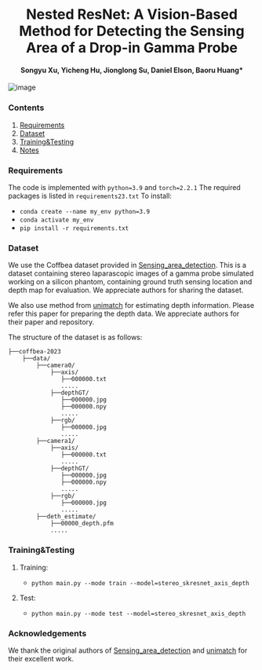 <p align="center">

  <h1 align="center">Nested ResNet: A Vision-Based Method for Detecting the Sensing Area of a Drop-in Gamma Probe</h1>
  <div align="center">
    <h4><strong>Songyu Xu, Yicheng Hu, Jionglong Su, Daniel Elson, Baoru Huang*</strong></h4>
    <div align="center"></div>
  </div>
  <div align="center"></div>
</p>

![image](https://github.com/Songyu-Xu/Nested-ResNet/tree/main/figure/framework.png)

### Contents
1. [Requirements](#requirements)
2. [Dataset](#dataset)
3. [Training&Testing](#trainingtesting)
4. [Notes](#notes)

### Requirements
The code is implemented with `python=3.9` and `torch=2.2.1`
The required packages is listed in `requirements23.txt`
To install:
   - `conda create --name my_env python=3.9`
   - `conda activate my_env`
   - `pip install -r requirements.txt`

### Dataset
We use the Coffbea dataset provided in [Sensing_area_detection](https://github.com/br0202/Sensing_area_detection/tree/master). This is a dataset containing stereo laparascopic images of a gamma probe simulated working on
a silicon phantom, containing ground truth sensing location and depth map for evaluation. We appreciate authors for sharing the dataset.

We also use method from [unimatch](https://github.com/autonomousvision/unimatch) for estimating depth information. Please refer this paper for preparing the depth data. We appreciate authors for their paper and repository.

The structure of the dataset is as follows:
```
├──coffbea-2023
    ├──data/
        ├──camera0/
            ├──axis/
               ├──000000.txt
               .....
            ├──depthGT/
               ├──000000.jpg
               ├──000000.npy
               .....
            ├──rgb/
               ├──000000.jpg
               .....
        ├──camera1/
            ├──axis/
               ├──000000.txt
               .....
            ├──depthGT/
               ├──000000.jpg
               ├──000000.npy
               .....
            ├──rgb/
               ├──000000.jpg
               .....
        ├──deth_estimate/ 
            ├──00000_depth.pfm
            .....
```

### Training&Testing
1. Training:
	- `python main.py --mode train --model=stereo_skresnet_axis_depth`
	
2. Test:
    - `python main.py --mode test --model=stereo_skresnet_axis_depth`


### Acknowledgements
We thank the original authors of [Sensing_area_detection](https://github.com/br0202/Sensing_area_detection/tree/master) 
and [unimatch](https://github.com/autonomousvision/unimatch) for their excellent work.

